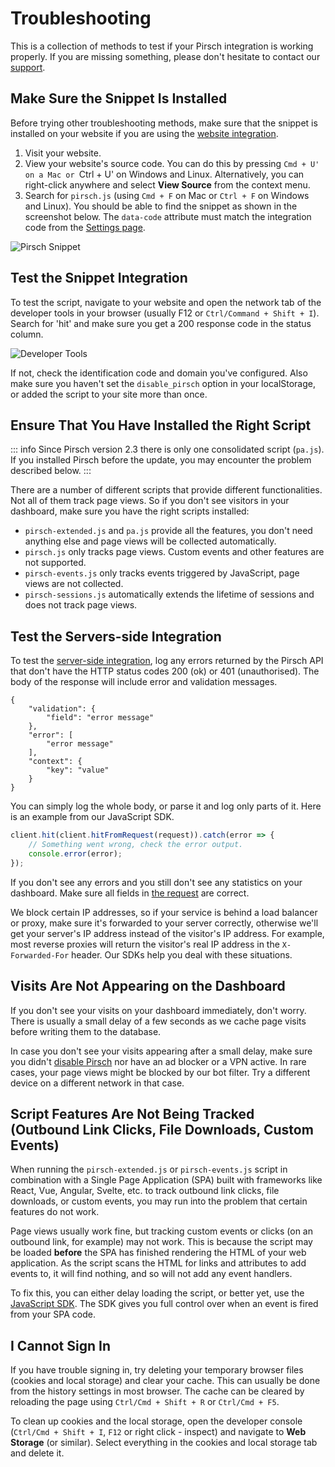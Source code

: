 # Troubleshooting

This is a collection of methods to test if your Pirsch integration is working properly. If you are missing something, please don't hesitate to contact our [support](mailto:support@pirsch.io).

## Make Sure the Snippet Is Installed

Before trying other troubleshooting methods, make sure that the snippet is installed on your website if you are using the [website integration](/get-started/frontend-integration).

1. Visit your website.
2. View your website's source code. You can do this by pressing `Cmd + U' on a Mac or `Ctrl + U' on Windows and Linux. Alternatively, you can right-click anywhere and select **View Source** from the context menu.
3. Search for `pirsch.js` (using `Cmd + F` on Mac or `Ctrl + F` on Windows and Linux). You should be able to find the snippet as shown in the screenshot below. The `data-code` attribute must match the integration code from the [Settings page](/get-started/frontend-integration#resetting-the-identification-code).

![Pirsch Snippet](../static/get-started/pirsch-snippet.png)

## Test the Snippet Integration

To test the script, navigate to your website and open the network tab of the developer tools in your browser (usually F12 or `Ctrl/Command + Shift + I`). Search for 'hit' and make sure you get a 200 response code in the status column.

![Developer Tools](../static/get-started/network-tab.png)

If not, check the identification code and domain you've configured. Also make sure you haven't set the `disable_pirsch` option in your localStorage, or added the script to your site more than once.

## Ensure That You Have Installed the Right Script

::: info
Since Pirsch version 2.3 there is only one consolidated script (`pa.js`). If you installed Pirsch before the update, you may encounter the problem described below.
:::

There are a number of different scripts that provide different functionalities. Not all of them track page views. So if you don't see visitors in your dashboard, make sure you have the right scripts installed:

* `pirsch-extended.js` and `pa.js` provide all the features, you don't need anything else and page views will be collected automatically.
* `pirsch.js` only tracks page views. Custom events and other features are not supported.
* `pirsch-events.js` only tracks events triggered by JavaScript, page views are not collected.
* `pirsch-sessions.js` automatically extends the lifetime of sessions and does not track page views.

## Test the Servers-side Integration

To test the [server-side integration](/get-started/backend-integration), log any errors returned by the Pirsch API that don't have the HTTP status codes 200 (ok) or 401 (unauthorised). The body of the response will include error and validation messages.

```
{
    "validation": {
        "field": "error message"
    },
    "error": [
        "error message"
    ],
    "context": {
        "key": "value"
    }
}
```

You can simply log the whole body, or parse it and log only parts of it. Here is an example from our JavaScript SDK.

```js
client.hit(client.hitFromRequest(request)).catch(error => {
    // Something went wrong, check the error output.
    console.error(error);
});
```

If you don't see any errors and you still don't see any statistics on your dashboard. Make sure all fields in [the request](/api-sdks/api#sending-page-views) are correct.

We block certain IP addresses, so if your service is behind a load balancer or proxy, make sure it's forwarded to your server correctly, otherwise we'll get your server's IP address instead of the visitor's IP address. For example, most reverse proxies will return the visitor's real IP address in the `X-Forwarded-For` header. Our SDKs help you deal with these situations.

## Visits Are Not Appearing on the Dashboard

If you don't see your visits on your dashboard immediately, don't worry. There is usually a small delay of a few seconds as we cache page visits before writing them to the database.

In case you don't see your visits appearing after a small delay, make sure you didn't [disable Pirsch](/get-started/frontend-integration#ignoring-your-own-page-views) nor have an ad blocker or a VPN active. In rare cases, your page views might be blocked by our bot filter. Try a different device on a different network in that case.

## Script Features Are Not Being Tracked (Outbound Link Clicks, File Downloads, Custom Events)

When running the `pirsch-extended.js` or `pirsch-events.js` script in combination with a Single Page Application (SPA) built with frameworks like React, Vue, Angular, Svelte, etc. to track outbound link clicks, file downloads, or custom events, you may run into the problem that certain features do not work.

Page views usually work fine, but tracking custom events or clicks (on an outbound link, for example) may not work. This is because the script may be loaded **before** the SPA has finished rendering the HTML of your web application. As the script scans the HTML for links and attributes to add events to, it will find nothing, and so will not add any event handlers.

To fix this, you can either delay loading the script, or better yet, use the [JavaScript SDK](/api-sdks/sdks). The SDK gives you full control over when an event is fired from your SPA code.

## I Cannot Sign In

If you have trouble signing in, try deleting your temporary browser files (cookies and local storage) and clear your cache. This can usually be done from the history settings in most browser. The cache can be cleared by reloading the page using `Ctrl/Cmd + Shift + R` or `Ctrl/Cmd + F5`.

To clean up cookies and the local storage, open the developer console (`Ctrl/Cmd + Shift + I`, `F12` or right click - inspect) and navigate to **Web Storage** (or similar). Select everything in the cookies and local storage tab and delete it.
